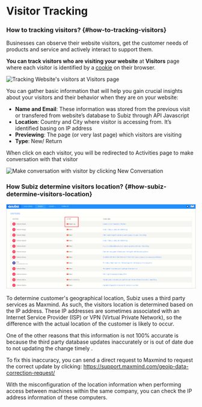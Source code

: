 # Visitor Tracking

### How to tracking visitors? {#how-to-tracking-visitors}

Businesses can observe their website visitors, get the customer needs of products and service and actively interact to support them.

**You can track visitors who are visiting your website** at **Visitors** page where each visitor is identified by a [cookie](https://en.wikipedia.org/wiki/HTTP_cookie) on their browser.

![Tracking Website&apos;s visitors at Visitors page](https://blobscdn.gitbook.com/v0/b/gitbook-28427.appspot.com/o/assets%2F-LCRyorjbiqahpgQn1sP%2F-LD0dGwdafSEXk1GD2P3%2F-LD0dapi2mJP5goMj3f7%2FVisitor-page.png?alt=media&token=2d19f1c6-2df1-48e4-b1f6-40f300025e49)

You can gather basic information that will help you gain crucial insights about your visitors and their behavior when they are on your website:

* **Name and Email**: These information was stored from the previous visit or transfered from website’s database to Subiz through API Javascript
* **Location**: Country and City where visitor is accessing from. It’s identified basing on IP address
* **Previewing**: The page \(or very last page\) which visitors are visiting
* **Type**: New/ Return

When click on each visitor, you will be redirected to Activities page to make conversation with that visitor

![Make conversation with visitor by clicking New Conversation](https://blobscdn.gitbook.com/v0/b/gitbook-28427.appspot.com/o/assets%2F-LCRyorjbiqahpgQn1sP%2F-LD0dGwdafSEXk1GD2P3%2F-LD0dVmWSJ2erTitjWHW%2Fnew-conversation.png?alt=media&token=b65f1570-77bc-403a-9989-653736667a7d)

### How Subiz determine visitors location? {#how-subiz-determine-visitors-location}

![Identify visitor&apos;s location based on IP address](../../.gitbook/assets/assets-2f-lcrbjdxgv2cwmzzedgk-2f-ld4fmokslbia6nodt7i-2f-ld4fphuyv5jpydwjki5-2fassets2f-lcrbjdxgv2cwm.png)

To determine customer's geographical location, Subiz uses a third party services as Maxmind. As such, the visitors location is determined based on the IP address. These IP addresses are sometimes associated with an Internet Service Provider \(ISP\) or VPN \(Virtual Private Network\), so the difference with the actual location of the customer is likely to occur.

One of the other reasons that this information is not 100% accurate is because the third party database updates inaccurately or is out of date due to not updating the change timely .

To fix this inaccuracy, you can send a direct request to Maxmind to request the correct update by clicking: https://support.maxmind.com/geoip-data-correction-request/

With the misconfiguration of the location information when performing access between machines within the same company, you can check the IP address information of these computers.

